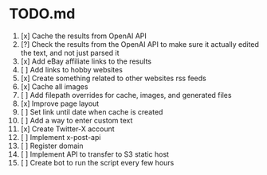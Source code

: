 # TODO.md

1. [x] Cache the results from OpenAI API
2. [?] Check the results from the OpenAI API to make sure it actually edited the text, and not just parsed it
3. [x] Add eBay affiliate links to the results
4. [ ] Add links to hobby websites
5. [x] Create something related to other websites rss feeds
6. [x] Cache all images
7. [ ] Add filepath overrides for cache, images, and generated files
8. [x] Improve page layout
9. [ ] Set link until date when cache is created
10. [ ] Add a way to enter custom text
11. [x] Create Twitter-X account
12. [ ] Implement x-post-api
13. [ ] Register domain
14. [ ] Implement API to transfer to S3 static host
15. [ ] Create bot to run the script every few hours
